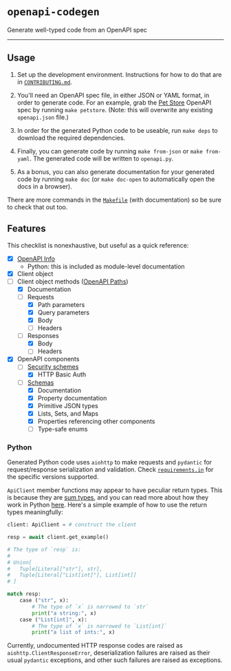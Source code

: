 # `openapi-codegen`

Generate well-typed code from an OpenAPI spec

---

## Usage

1. Set up the development environment. Instructions for how to do that are in
   [`CONTRIBUTING.md`](./CONTRIBUTING.md).

2. You'll need an OpenAPI spec file, in either JSON or YAML format, in order to
   generate code. For an example, grab the [Pet Store][petstore] OpenAPI spec by
   running `make petstore`. (Note: this will overwrite any existing
   `openapi.json` file.)

3. In order for the generated Python code to be useable, run `make deps` to
   download the required dependencies.

4. Finally, you can generate code by running `make from-json` or `make
   from-yaml`. The generated code will be written to `openapi.py`.

5. As a bonus, you can also generate documentation for your generated code by
   running `make doc` (or `make doc-open` to automatically open the docs in
   a browser).

There are more commands in the [`Makefile`](./Makefile) (with documentation) so
be sure to check that out too.

[petstore]: https://petstore3.swagger.io/

## Features

This checklist is nonexhaustive, but useful as a quick reference:

* [X] [OpenAPI Info](https://github.com/OAI/OpenAPI-Specification/blob/main/versions/3.1.0.md#infoObject)
  * Python: this is included as module-level documentation
* [X] Client object
* [ ] Client object methods ([OpenAPI Paths](https://github.com/OAI/OpenAPI-Specification/blob/main/versions/3.1.0.md#pathsObject))
  * [X] Documentation
  * [ ] Requests
    * [X] Path parameters
    * [X] Query parameters
    * [X] Body
    * [ ] Headers
  * [ ] Responses
    * [X] Body
    * [ ] Headers
* [X] OpenAPI components
  * [ ] [Security schemes](https://github.com/OAI/OpenAPI-Specification/blob/main/versions/3.1.0.md#securitySchemeObject)
    * [X] HTTP Basic Auth
  * [ ] [Schemas](https://github.com/OAI/OpenAPI-Specification/blob/main/versions/3.1.0.md#schemaObject)
    * [X] Documentation
    * [x] Property documentation
    * [X] Primitive JSON types
    * [X] Lists, Sets, and Maps
    * [X] Properties referencing other components
    * [ ] Type-safe enums

### Python

Generated Python code uses `aiohttp` to make requests and `pydantic` for
request/response serialization and validation. Check
[`requirements.in`](./requirements.in) for the specific versions supported.

`ApiClient` member functions may appear to have peculiar return types. This is
because they are [sum types][wikipedia], and you can read more about how they
work in Python [here][sum_types_python]. Here's a simple example of how to use
the return types meaningfully:

```python
client: ApiClient = # construct the client

resp = await client.get_example()

# The type of `resp` is:
#
# Union[
#   Tuple[Literal["str"], str],
#   Tuple[Literal["List[int]"], List[int]]
# ]

match resp:
    case ("str", x):
        # The type of `x` is narrowed to `str`
        print("a string:", x)
    case ("List[int]", x):
        # The type of `x` is narrowed to `List[int]`
        print("a list of ints:", x)
```

Currently, undocumented HTTP response codes are raised as
`aiohttp.ClientResponseError`, deserialization failures are raised as their
usual `pydantic` exceptions, and other such failures are raised as exceptions.

[wikipedia]: https://en.wikipedia.org/wiki/Tagged_union
[sum_types_python]: http://charles.page.computer.surgery/blog/python-has-sum-types.html
